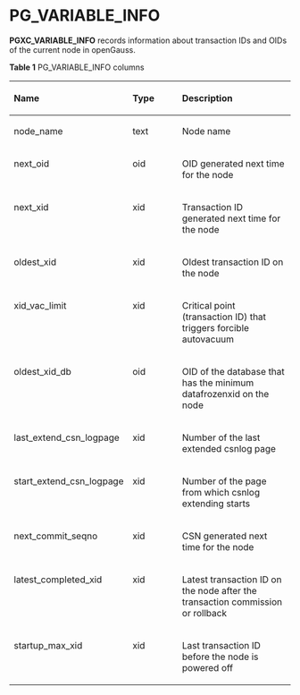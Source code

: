 # PG\_VARIABLE\_INFO<a name="EN-US_TOPIC_0242386068"></a>

**PGXC\_VARIABLE\_INFO**  records information about transaction IDs and OIDs of the current node in openGauss.

**Table  1**  PG\_VARIABLE\_INFO columns

<a name="en-us_topic_0237122541_table39812054344"></a>
<table><thead align="left"><tr id="en-us_topic_0237122541_row111912613412"><th class="cellrowborder" valign="top" width="21.27%" id="mcps1.2.4.1.1"><p id="en-us_topic_0237122541_p387693342814"><a name="en-us_topic_0237122541_p387693342814"></a><a name="en-us_topic_0237122541_p387693342814"></a>Name</p>
</th>
<th class="cellrowborder" valign="top" width="23.71%" id="mcps1.2.4.1.2"><p id="en-us_topic_0237122541_p1112010633412"><a name="en-us_topic_0237122541_p1112010633412"></a><a name="en-us_topic_0237122541_p1112010633412"></a>Type</p>
</th>
<th class="cellrowborder" valign="top" width="55.02%" id="mcps1.2.4.1.3"><p id="en-us_topic_0237122541_p9120176173416"><a name="en-us_topic_0237122541_p9120176173416"></a><a name="en-us_topic_0237122541_p9120176173416"></a>Description</p>
</th>
</tr>
</thead>
<tbody><tr id="en-us_topic_0237122541_row412036103413"><td class="cellrowborder" valign="top" width="21.27%" headers="mcps1.2.4.1.1 "><p id="en-us_topic_0237122541_p118771633182810"><a name="en-us_topic_0237122541_p118771633182810"></a><a name="en-us_topic_0237122541_p118771633182810"></a>node_name</p>
</td>
<td class="cellrowborder" valign="top" width="23.71%" headers="mcps1.2.4.1.2 "><p id="en-us_topic_0237122541_p512066173411"><a name="en-us_topic_0237122541_p512066173411"></a><a name="en-us_topic_0237122541_p512066173411"></a>text</p>
</td>
<td class="cellrowborder" valign="top" width="55.02%" headers="mcps1.2.4.1.3 "><p id="en-us_topic_0237122541_p131207615346"><a name="en-us_topic_0237122541_p131207615346"></a><a name="en-us_topic_0237122541_p131207615346"></a>Node name</p>
</td>
</tr>
<tr id="en-us_topic_0237122541_row1512018615349"><td class="cellrowborder" valign="top" width="21.27%" headers="mcps1.2.4.1.1 "><p id="en-us_topic_0237122541_p15877133322818"><a name="en-us_topic_0237122541_p15877133322818"></a><a name="en-us_topic_0237122541_p15877133322818"></a>next_oid</p>
</td>
<td class="cellrowborder" valign="top" width="23.71%" headers="mcps1.2.4.1.2 "><p id="en-us_topic_0237122541_p12120116183416"><a name="en-us_topic_0237122541_p12120116183416"></a><a name="en-us_topic_0237122541_p12120116183416"></a>oid</p>
</td>
<td class="cellrowborder" valign="top" width="55.02%" headers="mcps1.2.4.1.3 "><p id="en-us_topic_0237122541_p171208611343"><a name="en-us_topic_0237122541_p171208611343"></a><a name="en-us_topic_0237122541_p171208611343"></a>OID generated next time for the node</p>
</td>
</tr>
<tr id="en-us_topic_0237122541_row6120106113415"><td class="cellrowborder" valign="top" width="21.27%" headers="mcps1.2.4.1.1 "><p id="en-us_topic_0237122541_p687713311283"><a name="en-us_topic_0237122541_p687713311283"></a><a name="en-us_topic_0237122541_p687713311283"></a>next_xid</p>
</td>
<td class="cellrowborder" valign="top" width="23.71%" headers="mcps1.2.4.1.2 "><p id="en-us_topic_0237122541_p212111612340"><a name="en-us_topic_0237122541_p212111612340"></a><a name="en-us_topic_0237122541_p212111612340"></a>xid</p>
</td>
<td class="cellrowborder" valign="top" width="55.02%" headers="mcps1.2.4.1.3 "><p id="en-us_topic_0237122541_p31211616345"><a name="en-us_topic_0237122541_p31211616345"></a><a name="en-us_topic_0237122541_p31211616345"></a>Transaction ID generated next time for the node</p>
</td>
</tr>
<tr id="en-us_topic_0237122541_row151217613419"><td class="cellrowborder" valign="top" width="21.27%" headers="mcps1.2.4.1.1 "><p id="en-us_topic_0237122541_p1087793313283"><a name="en-us_topic_0237122541_p1087793313283"></a><a name="en-us_topic_0237122541_p1087793313283"></a>oldest_xid</p>
</td>
<td class="cellrowborder" valign="top" width="23.71%" headers="mcps1.2.4.1.2 "><p id="en-us_topic_0237122541_p2012176173415"><a name="en-us_topic_0237122541_p2012176173415"></a><a name="en-us_topic_0237122541_p2012176173415"></a>xid</p>
</td>
<td class="cellrowborder" valign="top" width="55.02%" headers="mcps1.2.4.1.3 "><p id="en-us_topic_0237122541_p61211163342"><a name="en-us_topic_0237122541_p61211163342"></a><a name="en-us_topic_0237122541_p61211163342"></a>Oldest transaction ID on the node</p>
</td>
</tr>
<tr id="en-us_topic_0237122541_row81211623410"><td class="cellrowborder" valign="top" width="21.27%" headers="mcps1.2.4.1.1 "><p id="en-us_topic_0237122541_p4878163332817"><a name="en-us_topic_0237122541_p4878163332817"></a><a name="en-us_topic_0237122541_p4878163332817"></a>xid_vac_limit</p>
</td>
<td class="cellrowborder" valign="top" width="23.71%" headers="mcps1.2.4.1.2 "><p id="en-us_topic_0237122541_p2012116620348"><a name="en-us_topic_0237122541_p2012116620348"></a><a name="en-us_topic_0237122541_p2012116620348"></a>xid</p>
</td>
<td class="cellrowborder" valign="top" width="55.02%" headers="mcps1.2.4.1.3 "><p id="en-us_topic_0237122541_p31221623413"><a name="en-us_topic_0237122541_p31221623413"></a><a name="en-us_topic_0237122541_p31221623413"></a>Critical point (transaction ID) that triggers forcible autovacuum</p>
</td>
</tr>
<tr id="en-us_topic_0237122541_row13122967345"><td class="cellrowborder" valign="top" width="21.27%" headers="mcps1.2.4.1.1 "><p id="en-us_topic_0237122541_p3878533112815"><a name="en-us_topic_0237122541_p3878533112815"></a><a name="en-us_topic_0237122541_p3878533112815"></a>oldest_xid_db</p>
</td>
<td class="cellrowborder" valign="top" width="23.71%" headers="mcps1.2.4.1.2 "><p id="en-us_topic_0237122541_p412220620346"><a name="en-us_topic_0237122541_p412220620346"></a><a name="en-us_topic_0237122541_p412220620346"></a>oid</p>
</td>
<td class="cellrowborder" valign="top" width="55.02%" headers="mcps1.2.4.1.3 "><p id="en-us_topic_0237122541_p0122469343"><a name="en-us_topic_0237122541_p0122469343"></a><a name="en-us_topic_0237122541_p0122469343"></a>OID of the database that has the minimum datafrozenxid on the node</p>
</td>
</tr>
<tr id="en-us_topic_0237122541_row1012220617344"><td class="cellrowborder" valign="top" width="21.27%" headers="mcps1.2.4.1.1 "><p id="en-us_topic_0237122541_p1087893313288"><a name="en-us_topic_0237122541_p1087893313288"></a><a name="en-us_topic_0237122541_p1087893313288"></a>last_extend_csn_logpage</p>
</td>
<td class="cellrowborder" valign="top" width="23.71%" headers="mcps1.2.4.1.2 "><p id="en-us_topic_0237122541_p1112236113412"><a name="en-us_topic_0237122541_p1112236113412"></a><a name="en-us_topic_0237122541_p1112236113412"></a>xid</p>
</td>
<td class="cellrowborder" valign="top" width="55.02%" headers="mcps1.2.4.1.3 "><p id="en-us_topic_0237122541_p1122146133416"><a name="en-us_topic_0237122541_p1122146133416"></a><a name="en-us_topic_0237122541_p1122146133416"></a>Number of the last extended csnlog page</p>
</td>
</tr>
<tr id="en-us_topic_0237122541_row312276193410"><td class="cellrowborder" valign="top" width="21.27%" headers="mcps1.2.4.1.1 "><p id="en-us_topic_0237122541_p78781833142818"><a name="en-us_topic_0237122541_p78781833142818"></a><a name="en-us_topic_0237122541_p78781833142818"></a>start_extend_csn_logpage</p>
</td>
<td class="cellrowborder" valign="top" width="23.71%" headers="mcps1.2.4.1.2 "><p id="en-us_topic_0237122541_p131235663416"><a name="en-us_topic_0237122541_p131235663416"></a><a name="en-us_topic_0237122541_p131235663416"></a>xid</p>
</td>
<td class="cellrowborder" valign="top" width="55.02%" headers="mcps1.2.4.1.3 "><p id="en-us_topic_0237122541_p171236611343"><a name="en-us_topic_0237122541_p171236611343"></a><a name="en-us_topic_0237122541_p171236611343"></a>Number of the page from which csnlog extending starts</p>
</td>
</tr>
<tr id="en-us_topic_0237122541_row15123156103415"><td class="cellrowborder" valign="top" width="21.27%" headers="mcps1.2.4.1.1 "><p id="en-us_topic_0237122541_p587816336284"><a name="en-us_topic_0237122541_p587816336284"></a><a name="en-us_topic_0237122541_p587816336284"></a>next_commit_seqno</p>
</td>
<td class="cellrowborder" valign="top" width="23.71%" headers="mcps1.2.4.1.2 "><p id="en-us_topic_0237122541_p14123176153413"><a name="en-us_topic_0237122541_p14123176153413"></a><a name="en-us_topic_0237122541_p14123176153413"></a>xid</p>
</td>
<td class="cellrowborder" valign="top" width="55.02%" headers="mcps1.2.4.1.3 "><p id="en-us_topic_0237122541_p121230611348"><a name="en-us_topic_0237122541_p121230611348"></a><a name="en-us_topic_0237122541_p121230611348"></a>CSN generated next time for the node</p>
</td>
</tr>
<tr id="en-us_topic_0237122541_row9123161340"><td class="cellrowborder" valign="top" width="21.27%" headers="mcps1.2.4.1.1 "><p id="en-us_topic_0237122541_p38791033182818"><a name="en-us_topic_0237122541_p38791033182818"></a><a name="en-us_topic_0237122541_p38791033182818"></a>latest_completed_xid</p>
</td>
<td class="cellrowborder" valign="top" width="23.71%" headers="mcps1.2.4.1.2 "><p id="en-us_topic_0237122541_p8123566343"><a name="en-us_topic_0237122541_p8123566343"></a><a name="en-us_topic_0237122541_p8123566343"></a>xid</p>
</td>
<td class="cellrowborder" valign="top" width="55.02%" headers="mcps1.2.4.1.3 "><p id="en-us_topic_0237122541_p16124106143415"><a name="en-us_topic_0237122541_p16124106143415"></a><a name="en-us_topic_0237122541_p16124106143415"></a>Latest transaction ID on the node after the transaction commission or rollback</p>
</td>
</tr>
<tr id="en-us_topic_0237122541_row7124126173414"><td class="cellrowborder" valign="top" width="21.27%" headers="mcps1.2.4.1.1 "><p id="en-us_topic_0237122541_p687913333288"><a name="en-us_topic_0237122541_p687913333288"></a><a name="en-us_topic_0237122541_p687913333288"></a>startup_max_xid</p>
</td>
<td class="cellrowborder" valign="top" width="23.71%" headers="mcps1.2.4.1.2 "><p id="en-us_topic_0237122541_p1912426153418"><a name="en-us_topic_0237122541_p1912426153418"></a><a name="en-us_topic_0237122541_p1912426153418"></a>xid</p>
</td>
<td class="cellrowborder" valign="top" width="55.02%" headers="mcps1.2.4.1.3 "><p id="en-us_topic_0237122541_p101247683413"><a name="en-us_topic_0237122541_p101247683413"></a><a name="en-us_topic_0237122541_p101247683413"></a>Last transaction ID before the node is powered off</p>
</td>
</tr>
</tbody>
</table>



